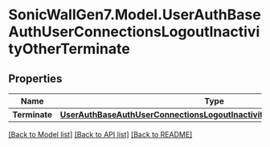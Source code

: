 # SonicWallGen7.Model.UserAuthBaseAuthUserConnectionsLogoutInactivityOtherTerminate

## Properties

Name | Type | Description | Notes
------------ | ------------- | ------------- | -------------
**Terminate** | [**UserAuthBaseAuthUserConnectionsLogoutInactivityOtherTerminateTerminate**](UserAuthBaseAuthUserConnectionsLogoutInactivityOtherTerminateTerminate.md) |  | [optional] 

[[Back to Model list]](../README.md#documentation-for-models) [[Back to API list]](../README.md#documentation-for-api-endpoints) [[Back to README]](../README.md)

